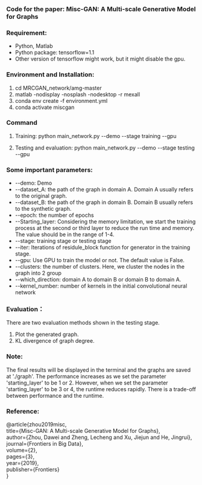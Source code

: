 ### Code for the paper: Misc-GAN: A Multi-scale Generative Model for Graphs

### Requirement:
* Python, Matlab
* Python package: tensorflow=1.1
* Other version of tensorflow might work, but it might disable the gpu.

### Environment and Installation:
1. cd MRCGAN_network/amg-master
2. matlab -nodisplay -nosplash -nodesktop -r mexall
3. conda env create -f environment.yml
4. conda activate miscgan

### Command
1. Training:
python main_network.py --demo --stage training --gpu

2. Testing and evaluation:
python main_network.py --demo --stage testing --gpu


### Some important parameters:
* --demo: Demo
* --dataset_A: the path of the graph in domain A. Domain A usually refers to the original graph.
* --dataset_B: the path of the graph in domain B. Domain B usually refers to the synthetic graph.
* --epoch: the number of epochs
* --Starting_layer: Considering the memory limitation, we start the training process at the second or third layer to reduce the run time and memory. The value should be in the range of 1-4.
* --stage: training stage or testing stage
* --iter: Iterations of residule_block function for generator in the training stage.
* --gpu: Use GPU to train the model or not. The default value is False.
* --clusters: the number of clusters. Here, we cluster the nodes in the graph into 2 group
* --which_direction: domain A to domain B or domain B to domain A.
* --kernel_number: number of kernels in the initial convolutional neural network


### Evaluation：
There are two evaluation methods shown in the testing stage.
1. Plot the generated graph.
2. KL divergence of graph degree.

### Note:
The final results will be displayed in the terminal and the graphs are saved at './graph'.
The performance increases as we set the parameter 'starting_layer' to be 1 or 2. However, when we set the parameter 'starting_layer' to be 3 or 4, the runtime reduces rapidly. There is a trade-off between performance and the runtime.


### Reference:
@article{zhou2019misc, <br/>
  title={Misc-GAN: A Multi-scale Generative Model for Graphs}, <br/>
  author={Zhou, Dawei and Zheng, Lecheng and Xu, Jiejun and He, Jingrui}, <br/>
  journal={Frontiers in Big Data}, <br/>
  volume={2}, <br/>
  pages={3}, <br/>
  year={2019}, <br/>
  publisher={Frontiers} <br/>
}



